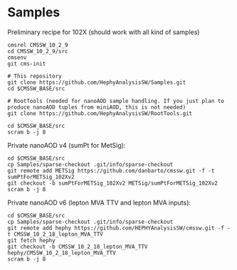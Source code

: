# Samples

Preliminary recipe for 102X (should work with all kind of samples)

```
cmsrel CMSSW_10_2_9
cd CMSSW_10_2_9/src
cmsenv
git cms-init

# This repository
git clone https://github.com/HephyAnalysisSW/Samples.git
cd $CMSSW_BASE/src

# RootTools (needed for nanoAOD sample handling. If you just plan to produce nanoAOD tuples from miniAOD, this is not needed)
git clone https://github.com/HephyAnalysisSW/RootTools.git

cd $CMSSW_BASE/src
scram b -j 8

```

Private nanoAOD v4 (sumPt for MetSig):

```
cd $CMSSW_BASE/src
cp Samples/sparse-checkout .git/info/sparse-checkout
git remote add METSig https://github.com/danbarto/cmssw.git -f -t sumPtForMETSig_102Xv2
git checkout -b sumPtForMETSig_102Xv2 METSig/sumPtForMETSig_102Xv2
scram b -j 8
```
Private nanoAOD v6 (lepton MVA TTV and lepton MVA inputs):

```
cd $CMSSW_BASE/src
cp Samples/sparse-checkout .git/info/sparse-checkout
git remote add hephy https://github.com/HEPHYAnalysisSW/cmssw.git -f -t CMSSW_10_2_18_lepton_MVA_TTV
git fetch hephy 
git checkout -b CMSSW_10_2_18_lepton_MVA_TTV hephy/CMSSW_10_2_18_lepton_MVA_TTV
scram b -j 8
```
